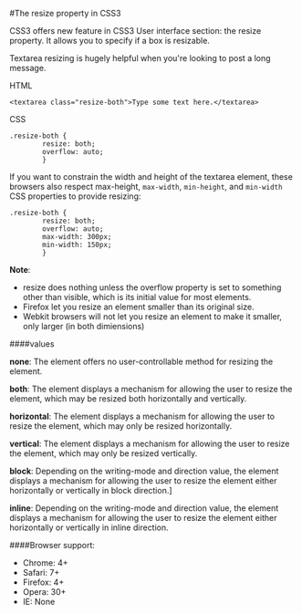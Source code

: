 #The resize property in CSS3

CSS3 offers new feature in CSS3 User interface section: the resize property. It allows you to specify if a box is resizable.

Textarea resizing is hugely helpful when you're looking to post a long message.

HTML

```
<textarea class="resize-both">Type some text here.</textarea>
```

CSS

```
.resize-both { 
		resize: both; 
		overflow: auto; 
		}
```

If you want to constrain the width and height of the textarea element, these browsers also respect max-height, `max-width`, `min-height`, and `min-width` CSS properties to provide resizing:

```
.resize-both { 
		resize: both; 
		overflow: auto; 
		max-width: 300px;
		min-width: 150px;
		}
```




**Note**:
- resize does nothing unless the overflow property is set to something other than visible, which is its initial value for most elements.
- Firefox let you resize an element smaller than its original size.
- Webkit browsers will not let you resize an element to make it smaller, only larger (in both dimiensions)


####values

**none**: The element offers no user-controllable method for resizing the element.

**both**: The element displays a mechanism for allowing the user to resize the element, which may be resized both horizontally and vertically.

**horizontal**: The element displays a mechanism for allowing the user to resize the element, which may only be resized horizontally.

**vertical**: The element displays a mechanism for allowing the user to resize the element, which may only be resized vertically.

**block**: Depending on the writing-mode and direction value, the element displays a mechanism for allowing the user to resize the element either horizontally or vertically in block direction.]

**inline**: Depending on the writing-mode and direction value, the element displays a mechanism for allowing the user to resize the element either horizontally or vertically in inline direction.

####Browser support:

- Chrome: 4+
- Safari: 7+
- Firefox: 4+
- Opera: 30+
- IE: None
